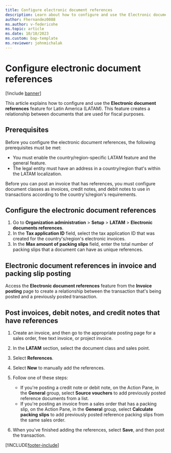 ```yaml
---
title: Configure electronic document references
description: Learn about how to configure and use the Electronic document references feature, including an outline on configuring the electronic document references.
author: Fhernandez0088
ms.author: v-federicohe
ms.topic: article
ms.date: 10/10/2023
ms.custom: bap-template
ms.reviewer: johnmichalak
---
```


# Configure electronic document references

[!include [banner](../../includes/banner.md)]

This article explains how to configure and use the **Electronic document references** feature for Latin America (LATAM). This feature creates a relationship between documents that are used for fiscal purposes.

## Prerequisites

Before you configure the electronic document references, the following prerequisites must be met:

- You must enable the country/region-specific LATAM feature and the general feature.
- The legal entity must have an address in a country/region that's within the LATAM localization.

Before you can post an invoice that has references, you must configure document classes as invoices, credit notes, and debit notes to use in transactions according to the country's/region's requirements.

## Configure the electronic document references

1. Go to **Organization administration** \> **Setup** \> **LATAM** \> **Electronic documents references**.
2. In the **Tax application ID** field, select the tax application ID that was created for the country's/region's electronic invoices.
3. In the **Max amount of packing slips** field, enter the total number of packing slips that a document can have as unique references.

## Electronic document references in invoice and packing slip posting

Access the **Electronic document references** feature from the **Invoice posting** page to create a relationship between the transaction that's being posted and a previously posted transaction.

## Post invoices, debit notes, and credit notes that have references

1. Create an invoice, and then go to the appropriate posting page for a sales order, free text invoice, or project invoice.
2. In the **LATAM** section, select the document class and sales point.
3. Select **References**.
4. Select **New** to manually add the references.
5. Follow one of these steps:

    - If you're posting a credit note or debit note, on the Action Pane, in the **General** group, select **Source vouchers** to add previously posted reference documents from a list.
    - If you're posting an invoice from a sales order that has a packing slip, on the Action Pane, in the **General** group, select **Calculate packing slips** to add previously posted reference packing slips from the same sales order.

6. When you've finished adding the references, select **Save**, and then post the transaction.

[!INCLUDE[footer-include](../../../includes/footer-banner.md)]
